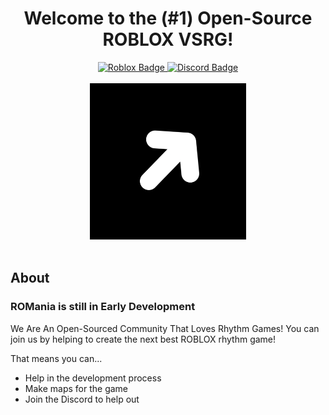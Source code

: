 <div id="header" align="center">
  
  # Welcome to the (#1) **Open-Source** ROBLOX VSRG!
  
  <a href="https://www.roblox.com/games/5033496513/ROMania">
      <img src="https://img.shields.io/badge/Roblox-red?style=for-the-badge&logo=roblox&logoColor=white" alt="Roblox Badge"/>
  </a>
  <a href="https://discord.gg/kEUwgRznKg">
      <img src="https://img.shields.io/badge/Discord-blue?style=for-the-badge&logo=discord&logoColor=white" alt="Discord Badge"/>
  </a>
</div>

<br>

<div align="center">
  <img src="https://raw.githubusercontent.com/PcTechery/ROMania/master/ROManiaIcon.png" width="250"/>
 </div>
 
 <br>
 
 ## About
 
 ### **ROMania is still in Early Development**
 
 We Are An Open-Sourced Community That Loves Rhythm Games!
 You can join us by helping to create the next best ROBLOX rhythm game!
 
That means you can...
 
 * Help in the development process
 * Make maps for the game
 * Join the Discord to help out
